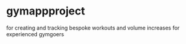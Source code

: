 # gymappproject
for creating and tracking bespoke workouts and volume increases for experienced gymgoers
